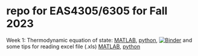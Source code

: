 # repo for EAS4305/6305 for Fall 2023

Week 1: Thermodynamic equation of state: [MATLAB](https://github.com/takaito1/easX305_2022/blob/main/week1/PCO_Week1.mlx), [python](https://github.com/takaito1/easX305_2022/blob/main/week1/PCO_Week1.ipynb), [![Binder](https://mybinder.org/badge_logo.svg)](https://mybinder.org/v2/gh/takaito1/easX305_2022/HEAD?labpath=week1%2FPCO_Week1.ipynb) and some tips for reading excel file (.xls) [MATLAB](https://github.com/takaito1/easX305_2022/blob/main/week1/read_excel_from_BATS.mlx), [python](https://github.com/takaito1/easX305_2022/blob/main/week1/read_excel_from_BATS.ipynb)
